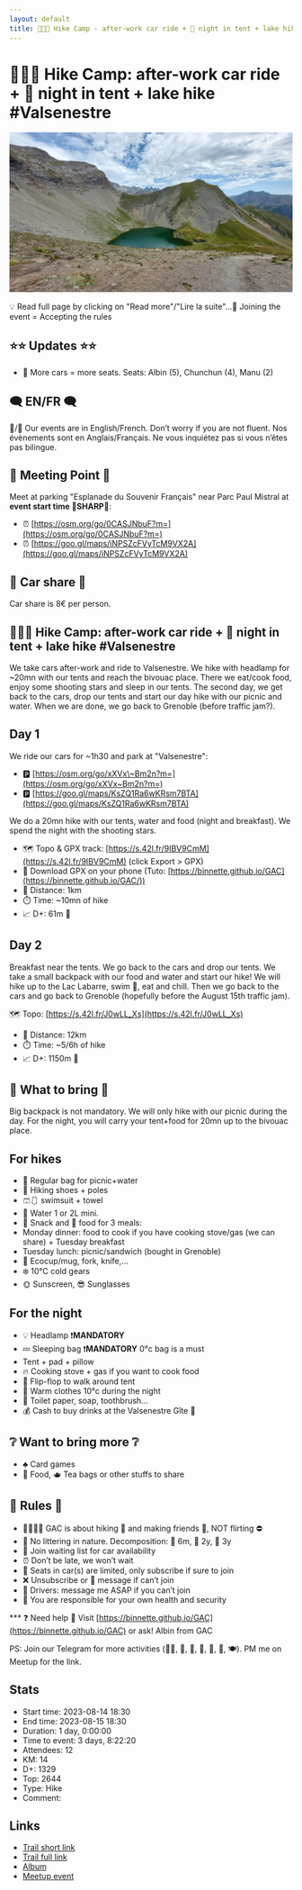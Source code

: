 ```yaml
---
layout: default
title: 🥾⛺🔴 Hike Camp - after-work car ride + 🌠 night in tent + lake hike #Valsenestre
---
```


# 🥾⛺🔴 Hike Camp: after-work car ride + 🌠 night in tent + lake hike #Valsenestre

![2023-08-14](../img/orig/2023-08-14.jpg)

💡 Read full page by clicking on "Read more"/"Lire la suite"...💜
Joining the event = Accepting the rules

##  ⭐⭐ Updates ⭐⭐ 

* 📅 More cars = more seats. Seats: Albin (5), Chunchun (4), Manu (2)

##  🗨️ EN/FR 🗨️ 
🦅/🐓 Our events are in English/French. Don’t worry if you are not fluent. Nos évènements sont en Anglais/Français. Ne vous inquiétez pas si vous n’êtes pas bilingue.

## 📍 Meeting Point 📍
Meet at parking "Esplanade du Souvenir Français" near Parc Paul Mistral at **event start time 🔺SHARP🔺**:

* ⏰ [https://osm.org/go/0CASJNbuF?m=](https://osm.org/go/0CASJNbuF?m=)
* ⏰ [https://goo.gl/maps/iNPSZcFVyTcM9VX2A](https://goo.gl/maps/iNPSZcFVyTcM9VX2A)

##  🚗 Car share 🚗 
Car share is 8€ per person.

##  🥾⛺🔴 Hike Camp: after-work car ride + 🌠 night in tent + lake hike #Valsenestre 
We take cars after-work and ride to Valsenestre. We hike with headlamp for \~20mn with our tents and reach the bivouac place. There we eat/cook food, enjoy some shooting stars and sleep in our tents. The second day, we get back to the cars, drop our tents and start our day hike with our picnic and water. When we are done, we go back to Grenoble (before traffic jam?).

##  Day 1 
We ride our cars for \~1h30 and park at "Valsenestre":

* 🅿️ [https://osm.org/go/xXVx\~Bm2n?m=](https://osm.org/go/xXVx~Bm2n?m=)
* 🅿️ [https://goo.gl/maps/KsZQ1Ra6wKRsm7BTA](https://goo.gl/maps/KsZQ1Ra6wKRsm7BTA)

We do a 20mn hike with our tents, water and food (night and breakfast). We spend the night with the shooting stars.

* 🗺️ Topo & GPX track: [https://s.42l.fr/9IBV9CmM](https://s.42l.fr/9IBV9CmM) (click Export > GPX)
* 📲 Download GPX on your phone (Tuto: [https://binnette.github.io/GAC](https://binnette.github.io/GAC/))
* 📏 Distance: 1km
* ⏱️ Time: \~10mn of hike
* 📈 D+: 61m 🤣

##  Day 2 
Breakfast near the tents. We go back to the cars and drop our tents. We take a small backpack with our food and water and start our hike! We will hike up to the Lac Labarre, swim 🥶, eat and chill. Then we go back to the cars and go back to Grenoble (hopefully before the August 15th traffic jam).

🗺️ Topo: [https://s.42l.fr/J0wLL_Xs](https://s.42l.fr/J0wLL_Xs)
* 📏 Distance: 12km
* ⏱️ Time: \~5/6h of hike
* 📈 D+: 1150m 🥵

##  🎒 What to bring 🎒 
Big backpack is not mandatory. We will only hike with our picnic during the day. For the night, you will carry your tent+food for 20mn up to the bivouac place.

##  For hikes 

* 🎒 Regular bag for picnic+water
* 🥾 Hiking shoes + poles
* 🩳🩱 swimsuit + towel
* 🧃 Water 1 or 2L mini.
* 🍫 Snack and 🥕 food for 3 meals:
* Monday dinner: food to cook if you have cooking stove/gas (we can share) + Tuesday breakfast
* Tuesday lunch: picnic/sandwich (bought in Grenoble)
* 🍵 Ecocup/mug, fork, knife,...
* ❄️ 10°C cold gears
* 🌞 Sunscreen, 😎 Sunglasses

##  For the night 

* 💡 Headlamp ❗️**MANDATORY**
* 💤 Sleeping bag ❗️**MANDATORY** 0°c bag is a must
* Tent + pad + pillow
* 🔥 Cooking stove + gas if you want to cook food
* 👡 Flip-flop to walk around tent
* 🥶 Warm clothes 10°c during the night
* 🧻 Toilet paper, soap, toothbrush...
* 💰 Cash to buy drinks at the Valsenestre Gîte 🍺

##  ❔ Want to bring more ❔ 

* ♣️ Card games
* 🥨 Food, 🫖 Tea bags or other stuffs to share

##  📜 Rules 📜 

* 🚶‍♀️🚶‍♂️ GAC is about hiking 🥾 and making friends 🤗, NOT flirting ⛔
* 🚮 No littering in nature. Decomposition: 🍊 6m, 🍌 2y, 🥚 3y
* 🚗 Join waiting list for car availability
* ⏰ Don’t be late, we won’t wait
* 💺 Seats in car(s) are limited, only subscribe if sure to join
* ❌ Unsubscribe or 💬 message if can’t join
* 🚗 Drivers: message me ASAP if you can’t join
* 💟 You are responsible for your own health and security

\*\*\*
❓ Need help 🤔 Visit [https://binnette.github.io/GAC](https://binnette.github.io/GAC) or ask!
Albin from GAC

PS: Join our Telegram for more activities (🧗‍♀️, 🏓, 🎳, 🎲, 🎥, 🎵, 🍽️). PM me on Meetup for the link.

## Stats

- Start time: 2023-08-14 18:30
- End time: 2023-08-15 18:30
- Duration: 1 day, 0:00:00
- Time to event: 3 days, 8:22:20
- Attendees: 12
- KM: 14
- D+: 1329
- Top: 2644
- Type: Hike
- Comment: 

## Links

- [Trail short link](https://s.42l.fr/kbLPOI0m)
- [Trail full link](https://s.42l.fr/9IBV9CmM7)
- [Album](https://binnette.github.io/GacImg2023/2023-08-14-🥾⛺🔴-Hike-Camp-after-work-car-ride-🌠-night-in-tent-lake-hike-#Valsenestre.html)
- [Meetup event](https://www.meetup.com/grenoble-adventure-club-english-french/events/295381068/)
